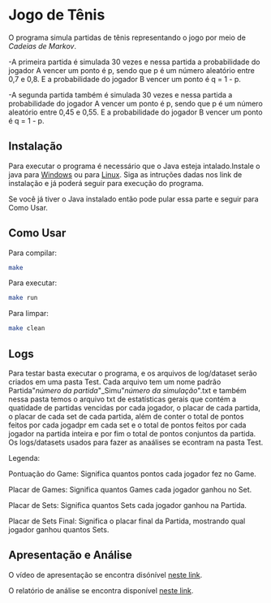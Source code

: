 # Jogo de Tênis

O programa simula partidas de tênis representando o jogo por meio de _Cadeias de Markov_. 

  -A primeira partida é simulada 30 vezes e nessa partida a probabilidade do jogador A vencer um ponto é p, sendo que p é um número aleatório entre 0,7 e 0,8. E a probabilidade do   jogador B vencer um ponto é q = 1 - p.
  
  -A segunda partida também é simulada 30 vezes e nessa partida a probabilidade do jogador A vencer um ponto é p, sendo que p é um número aleatório entre 0,45 e 0,55. E a probabilidade do jogador B vencer um ponto é q = 1 - p.

## Instalação
Para executar o programa é necessário que o Java esteja intalado.Instale o java para [Windows](https://www.java.com/pt-BR/download/ie_manual.jsp?locale=pt_BR) ou para [Linux](https://www.java.com/pt-BR/download/). Siga as intruções dadas nos link de instalação e já poderá seguir para execução do programa.

Se você já tiver o Java instalado então pode pular essa parte e seguir para Como Usar.


## Como Usar

Para compilar: 
```bash
make
```
Para executar: 
```bash
make run
```
Para limpar: 
```bash
make clean
```
## Logs
Para testar basta executar o programa, e os arquivos de log/dataset serão criados em uma pasta Test. Cada arquivo tem um nome padrão Partida"_número da partida_"_Simu"_número da simulação_".txt e também nessa pasta temos o arquivo txt de estatísticas gerais que contém a quatidade de partidas vencidas por cada jogador, o placar de cada partida, o placar de cada set de cada partida, além de conter o total de pontos feitos por cada jogadpr em cada set e o total de pontos feitos por cada jogador na partida inteira e por fim o total de pontos conjuntos da partida. Os logs/datasets usados para fazer as anaálises se econtram na pasta Test. 

Legenda:

Pontuação do Game: Significa quantos pontos cada jogador fez no Game.

Placar de Games: Significa quantos Games cada jogador ganhou no Set.

Placar de Sets: Significa quantos Sets cada jogador ganhou na Partida.

Placar de Sets Final: Significa o placar final da Partida, mostrando qual jogador ganhou quantos Sets.

## Apresentação e Análise
O vídeo de apresentação se encontra disónível [neste link]().

O relatório de análise se encontra disponível [neste link](https://docs.google.com/document/d/18jU4jgHwZAC3uNRPuKMFLMhoqvtz9O-rvna3OdfHtH8/edit?usp=sharing). 
